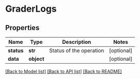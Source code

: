 # GraderLogs

## Properties
Name | Type | Description | Notes
------------ | ------------- | ------------- | -------------
**status** | **str** | Status of the operation | [optional] 
**data** | **object** |  | [optional] 

[[Back to Model list]](../README.md#documentation-for-models) [[Back to API list]](../README.md#documentation-for-api-endpoints) [[Back to README]](../README.md)


